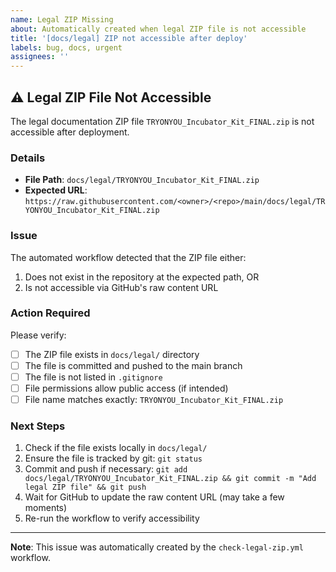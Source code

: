 ```yaml
---
name: Legal ZIP Missing
about: Automatically created when legal ZIP file is not accessible
title: '[docs/legal] ZIP not accessible after deploy'
labels: bug, docs, urgent
assignees: ''
---
```


## ⚠️ Legal ZIP File Not Accessible

The legal documentation ZIP file `TRYONYOU_Incubator_Kit_FINAL.zip` is not accessible after deployment.

### Details

- **File Path**: `docs/legal/TRYONYOU_Incubator_Kit_FINAL.zip`
- **Expected URL**: `https://raw.githubusercontent.com/<owner>/<repo>/main/docs/legal/TRYONYOU_Incubator_Kit_FINAL.zip`

### Issue

The automated workflow detected that the ZIP file either:
1. Does not exist in the repository at the expected path, OR
2. Is not accessible via GitHub's raw content URL

### Action Required

Please verify:
- [ ] The ZIP file exists in `docs/legal/` directory
- [ ] The file is committed and pushed to the main branch
- [ ] The file is not listed in `.gitignore`
- [ ] File permissions allow public access (if intended)
- [ ] File name matches exactly: `TRYONYOU_Incubator_Kit_FINAL.zip`

### Next Steps

1. Check if the file exists locally in `docs/legal/`
2. Ensure the file is tracked by git: `git status`
3. Commit and push if necessary: `git add docs/legal/TRYONYOU_Incubator_Kit_FINAL.zip && git commit -m "Add legal ZIP file" && git push`
4. Wait for GitHub to update the raw content URL (may take a few moments)
5. Re-run the workflow to verify accessibility

---

**Note**: This issue was automatically created by the `check-legal-zip.yml` workflow.
